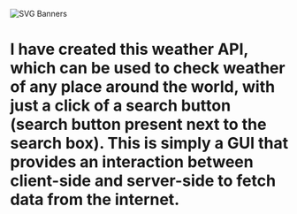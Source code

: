 ![SVG Banners](https://svg-banners.vercel.app/api?type=glitch&text1=Weather_API&width=1200&height=200)

# I have created this weather API, which can be used to check weather of any place around the world, with just a click of a search button (search button present next to the search box). This is simply a GUI that provides an interaction between client-side and server-side to fetch data from the internet.

